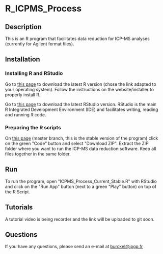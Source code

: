# R_ICPMS_Process

## Description

This is an R program that facilitates data reduction for ICP-MS analyses (currently for Agilent format files).

## Installation

### Installing R and RStudio

Go to [this page](https://cran.rstudio.com/) to download the latest R version (chose the link adapted to your operating system).
Follow the instructions on the website/installer to properly install R.

Go to [this page](https://www.rstudio.com/products/rstudio/download/#download) to download the latest RStudio version. RStudio is the main R Integrated Development Environment (IDE) and  facilitates writing, reading and running R code.


### Preparing the R scripts

On [this page](https://github.com/PierreBu/R_ICPMS_Process/tree/master) (master branch, this is the stable version of the program) click on the green "Code" button and select "Download ZIP". Extract the ZIP folder where you want to run the ICP-MS data reduction software. Keep all files together in the same folder.

## Run

To run the program, open "ICPMS_Process_Current_Stable.R" with RStudio and click on the "Run App" button (next to a green "Play" button) on top of the R Script.

## Tutorials

A tutorial video is being recorder and the link will be uploaded to git soon.

## Questions

If you have any questions, please send an e-mail at burckel@ipgp.fr
